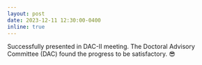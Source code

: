 ```yaml
---
layout: post
date: 2023-12-11 12:30:00-0400
inline: true
---
```


Successfully presented in DAC-II meeting. The Doctoral Advisory Committee (DAC) found the progress to be satisfactory. :sunglasses:
